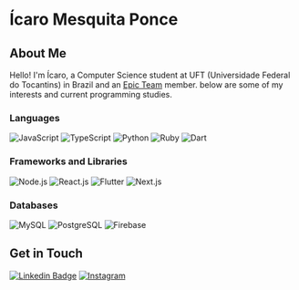 # Ícaro Mesquita Ponce

## About Me
Hello! I'm Ícaro, a Computer Science student at UFT (Universidade Federal do Tocantins) in Brazil and an [Epic Team](http://epicteam.dev/) member.
below are some of my interests and current programming studies.
### Languages
![JavaScript](https://img.shields.io/badge/JavaScript-yellow?style=for-the-badge&logo=JavaScript&logoColor=white)
![TypeScript](https://img.shields.io/badge/TypeScript-007ACC?style=for-the-badge&logo=typescript&logoColor=white)
![Python](https://img.shields.io/badge/Python-3776AB?style=for-the-badge&logo=python&logoColor=white)
![Ruby](https://img.shields.io/badge/Ruby-CC342D?style=for-the-badge&logo=ruby&logoColor=white)
![Dart](https://img.shields.io/badge/Dart-0175C2?style=for-the-badge&logo=dart&logoColor=white)

### Frameworks and Libraries
![Node.js](https://img.shields.io/badge/Node.js-43853D?style=for-the-badge&logo=node.js&logoColor=white)
![React.js](https://img.shields.io/badge/React-20232A?style=for-the-badge&logo=react&logoColor=61DAFB)
![Flutter](https://img.shields.io/badge/Flutter-02569B?style=for-the-badge&logo=flutter&logoColor=white)
![Next.js](https://img.shields.io/badge/Next.js-000?logo=nextdotjs&logoColor=fff&style=for-the-badge)

### Databases
![MySQL](https://img.shields.io/badge/MySQL-00000F?style=for-the-badge&logo=mysql&logoColor=white)
![PostgreSQL](https://img.shields.io/badge/PostgreSQL-316192?style=for-the-badge&logo=postgresql&logoColor=white)
![Firebase](https://img.shields.io/badge/Firebase-yellow?style=for-the-badge&logo=Firebase&logoColor=white)

## Get in Touch
[![Linkedin Badge](https://img.shields.io/badge/LinkedIn-0077B5?style=for-the-badge&logo=linkedin&logoColor=white)](https://www.linkedin.com/in/%C3%ADcaro-mesquita-ponce-571011214/)
[![Instagram](https://img.shields.io/badge/Instagram-E4405F?style=for-the-badge&logo=instagram&logoColor=white)](https://www.instagram.com/icar_mp/)
